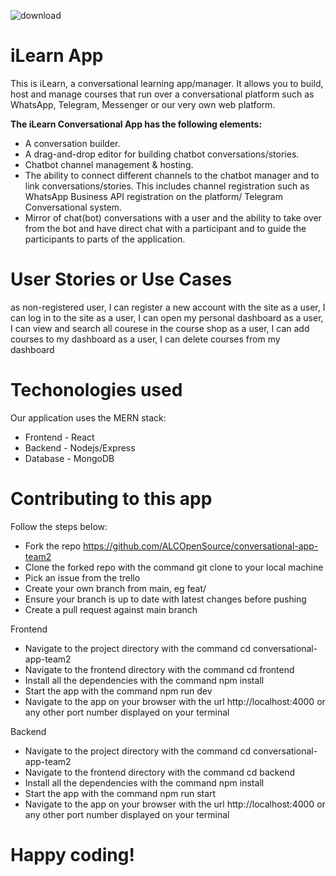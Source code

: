 
![download](https://user-images.githubusercontent.com/1963879/200801383-6774d48f-25fa-40aa-84fd-f48b58650c78.png)


# iLearn App #

This is iLearn, a conversational learning app/manager. 
It allows you to build, host and manage courses that run over a conversational platform 
such as WhatsApp, Telegram, Messenger or our very own web platform. 

**The iLearn Conversational App has the following elements:**

- A conversation builder.
- A drag-and-drop editor for building chatbot conversations/stories.
- Chatbot channel management & hosting.
- The ability to connect different channels to the chatbot manager and to link conversations/stories.
  This includes channel registration such as WhatsApp Business API registration on the platform/ Telegram
  Conversational system.  
- Mirror of chat(bot) conversations with a user and the ability to take over from the bot
  and have direct chat with a participant and to guide the participants to parts of the application.
    
# User Stories or Use Cases #

as non-registered user, I can register a new account with the site
as a user, I can log in to the site
as a user, I can open my personal dashboard
as a user, I can view and search all courese in the course shop
as a user, I can add courses to my dashboard
as a user, I can delete courses from my dashboard

# Techonologies used #

Our application uses the MERN stack:

- Frontend - React
- Backend -  Nodejs/Express
- Database - MongoDB

# Contributing to this app #

Follow the steps below:
- Fork the repo https://github.com/ALCOpenSource/conversational-app-team2
- Clone the forked repo with the command git clone to your local machine
- Pick an issue from the trello
- Create your own branch from main, eg feat/
- Ensure your branch is up to date with latest changes before pushing
- Create a pull request against main branch

Frontend
- Navigate to the project directory with the command cd conversational-app-team2
- Navigate to the frontend directory with the command cd frontend
- Install all the dependencies with the command npm install
- Start the app with the command npm run dev
- Navigate to the app on your browser with the url http://localhost:4000 or any other port number displayed on your terminal

Backend
- Navigate to the project directory with the command cd conversational-app-team2
- Navigate to the frontend directory with the command cd backend
- Install all the dependencies with the command npm install
- Start the app with the command npm run start
- Navigate to the app on your browser with the url http://localhost:4000 or any other port number displayed on your terminal

# Happy coding! #
